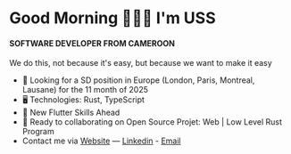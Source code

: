 Good Morning 👦🏾🤝 I'm USS
=======================================================================================================================================

#### SOFTWARE DEVELOPER FROM CAMEROON
We do this, not because it's easy, but because we want to make it easy

* 👀 Looking for a SD position in Europe (London, Paris, Montreal, Lausane) for the 11 month of 2025
* 🖥️ Technologies: Rust, TypeScript
* 🌱 New Flutter Skills Ahead
* 🤝 Ready to collaborating on Open Source Projet: Web | Low Level Rust Program
* Contact me via [Website](https://uss-franckmekoulou.web.app/) — [Linkedin](https://www.linkedin.com/in/franck-mekoulou/) - [Email](mailto:franckmekoulou.dev@hotmail.com)
